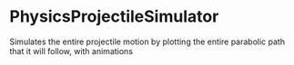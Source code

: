 # PhysicsProjectileSimulator
Simulates the entire projectile motion by plotting the entire parabolic path that it will follow, with animations
